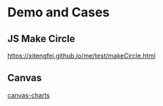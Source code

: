 # Demo and Cases


## JS Make Circle
https://xitengfei.github.io/me/test/makeCircle.html


## Canvas
[canvas-charts](https://xitengfei.github.io/me/test/canvas-chart/demo2/)
